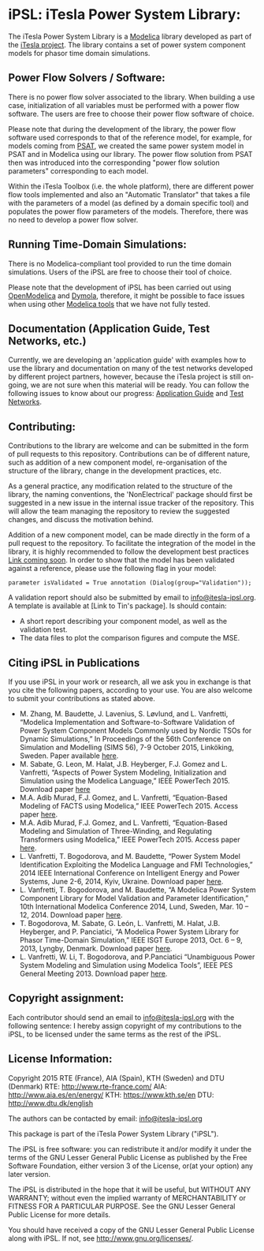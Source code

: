 # **iPSL**: iTesla Power System Library:
The iTesla Power System Library is a [Modelica](https://www.modelica.org) library developed as part of the [iTesla project](http://www.itesla-project.eu/). The library contains a set of power system component models for phasor time domain simulations.

## Power Flow Solvers / Software:
There is no power flow solver associated to the library. When building a use case, initialization of all variables must be performed with a power flow software. The users are free to choose their power flow software of choice.

Please note that during the development of the library, the power flow software used corresponds to that of the reference model, for example, for models coming from [PSAT](http://faraday1.ucd.ie/psat.html), we created the same power system model in PSAT and in Modelica using our library. The power flow solution from PSAT then was introduced into the corresponding "power flow solution parameters" corresponding to each model.

Within the iTesla Toolbox (i.e. the whole platform), there are different power flow tools implemented and also an "Automatic Translator" that takes a file with the parameters of a model (as defined by a domain specific tool) and populates the power flow parameters of the models. Therefore, there was no need to develop a power flow solver.

## Running Time-Domain Simulations:
There is no Modelica-compliant tool provided to run the time domain simulations. Users of the iPSL are free to choose their tool of choice.

Please note that the development of iPSL has been carried out using [OpenModelica](https://www.openmodelica.org/) and [Dymola](http://www.3ds.com/products-services/catia/products/dymola), therefore, it might be possible to face issues when using other [Modelica tools](https://modelica.org/tools) that we have not fully tested.

## Documentation (Application Guide, Test Networks, etc.)
Currently, we are developing an 'application guide' with examples how to use the library and documentation on many of the test networks developed by different project partners, however, because the iTesla project is still on-going, we are not sure when this material will be ready.
You can follow the following issues to know about our progress: [Application Guide](https://github.com/itesla/ipsl/issues/3) and [Test Networks](https://github.com/itesla/ipsl/issues/4).

## Contributing:
Contributions to the library are welcome and can be submitted in the form of pull requests to this repository. Contributions can be of different nature, such as addition of a new component model, re-organisation of the structure of the library, change in the development practices, etc.

As a general practice, any modification related to the structure of the library, the naming conventions, the 'NonElectrical' package should first be suggested in a new issue in the internal issue tracker of the repository. This will allow the team managing the repository to review the suggested changes, and discuss the motivation behind.

Addition of a new component model, can be made directly in the form of a pull request to the repository. To facilitate the integration of the model in the library, it is highly recommended to follow the development best practices [Link coming soon](). In order to show that the model has been validated against a reference, please use the following flag in your model:

```modelica
parameter isValidated = True annotation (Dialog(group="Validation"));
```
A validation report should also be submitted by email to info@itesla-ipsl.org. A template is available at [Link to Tin's package]. Is should contain:
- A short report describing your component model, as well as the validation test.
- The data files to plot the comparison figures and compute the MSE.

## Citing iPSL in Publications
If you use iPSL in your work or research, all we ask you in exchange is that you cite the following papers, according to your use. You are also welcome to submit your contributions as stated above.

- M. Zhang, M. Baudette, J. Lavenius, S. Løvlund, and L. Vanfretti, “Modelica Implementation and Software-to-Software Validation of Power System Component Models Commonly used by Nordic TSOs for Dynamic Simulations,” In Proceedings of the 56th Conference on Simulation and Modelling (SIMS 56), 7-9 October 2015, Linköking, Sweden. Paper available [here](https://www.openmodelica.org/events/sims-2015).
- M. Sabate, G. Leon, M. Halat, J.B. Heyberger, F.J. Gomez and L. Vanfretti, “Aspects of Power System Modeling, Initialization and Simulation using the Modelica Language,” IEEE PowerTech 2015. Download paper [here](http://www.itesla-project.eu/system/resources/BAhbBlsHOgZmSSJIMjAxNS8wNy8wOC8wOV81OV81Nl83N18wNGFfUGFwZXJfUG93ZXJfc3lzdGVtX21vZGVsaW5nX01vZGVsaWNhLnBkZgY6BkVU/04a_Paper_Power_system_modeling_Modelica.pdf)
- M.A. Adib Murad, F.J. Gomez, and L. Vanfretti, “Equation-Based Modeling of FACTS using Modelica,” IEEE PowerTech 2015. Access paper [here](http://ieeexplore.ieee.org/xpl/articleDetails.jsp?arnumber=7232500).
- M.A. Adib Murad, F.J. Gomez, and L. Vanfretti, “Equation-Based Modeling and Simulation of Three-Winding, and Regulating Transformers using Modelica,” IEEE PowerTech 2015. Access paper [here](http://ieeexplore.ieee.org/xpl/articleDetails.jsp?arnumber=7232503).
- L. Vanfretti, T. Bogodorova, and M. Baudette, “Power System Model Identification Exploiting the Modelica Language and FMI Technologies,” 2014 IEEE International Conference on Intelligent Energy and Power Systems, June 2-6, 2014, Kyiv, Ukraine. Download paper [here](http://ieeexplore.ieee.org/xpl/articleDetails.jsp?arnumber=6874164).
- L. Vanfretti, T. Bogodorova, and M. Baudette, “A Modelica Power System Component Library for Model Validation and Parameter Identification,” 10th International Modelica Conference 2014, Lund, Sweden, Mar. 10 – 12, 2014. Download paper [here](http://www.ep.liu.se/ecp_article/index.en.aspx?issue=96;article=126).
- T. Bogodorova, M. Sabate, G. León, L. Vanfretti, M. Halat, J.B. Heyberger, and P. Panciatici, “A Modelica Power System Library for Phasor Time-Domain Simulation,” IEEE ISGT Europe 2013, Oct. 6 – 9, 2013, Lyngby, Denmark. Download paper [here](http://kth.diva-portal.org/smash/record.jsf?pid=diva2%3A695594&dswid=-2413).
- L. Vanfretti, W. Li, T. Bogodorova, and P.Panciatici “Unambiguous Power System Modeling and Simulation using Modelica Tools”, IEEE PES General Meeting 2013. Download paper [here](http://kth.diva-portal.org/smash/record.jsf?pid=diva2%3A695601&dswid=4147).


## Copyright assignment:
Each contributor should send an email to info@itesla-ipsl.org with the following sentence: I hereby assign copyright of my contributions to the iPSL, to be licensed under the same terms as the rest of the iPSL. 

## License Information:
<The iPSL is a Modelica library for power system simulation using phasor time domain convention>

Copyright 2015 RTE (France), AIA (Spain), KTH (Sweden) and DTU (Denmark)
RTE: http://www.rte-france.com/ 
AIA: http://www.aia.es/en/energy/
KTH: https://www.kth.se/en
DTU: http://www.dtu.dk/english 

The authors can be contacted by email: info@itesla-ipsl.org

This package is part of the iTesla Power System Library ("iPSL").

The iPSL is free software: you can redistribute it and/or modify it under the terms of the GNU Lesser General Public License as published by the Free Software Foundation, either version 3 of the License, or(at your option) any later version.

The iPSL is distributed in the hope that it will be useful,
but WITHOUT ANY WARRANTY; without even the implied warranty of
MERCHANTABILITY or FITNESS FOR A PARTICULAR PURPOSE.  See the
GNU Lesser General Public License for more details.

You should have received a copy of the GNU Lesser General Public License along with iPSL.  If not, see <http://www.gnu.org/licenses/>.
